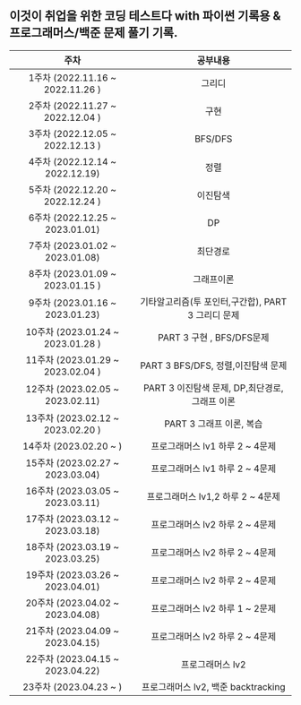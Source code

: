 ## 이것이 취업을 위한 코딩 테스트다 with 파이썬 기록용 & 프로그래머스/백준 문제 풀기 기록.

|               주차                |                      공부내용                      |
| :-------------------------------: | :------------------------------------------------: |
| 1주차 (2022.11.16 ~ 2022.11.26 )  |                       그리디                       |
| 2주차 (2022.11.27 ~ 2022.12.04 )  |                        구현                        |
| 3주차 (2022.12.05 ~ 2022.12.13 )  |                      BFS/DFS                       |
|  4주차 (2022.12.14 ~ 2022.12.19)  |                        정렬                        |
| 5주차 (2022.12.20 ~ 2022.12.24 )  |                      이진탐색                      |
|  6주차 (2022.12.25 ~ 2023.01.01)  |                         DP                         |
|  7주차 (2023.01.02 ~ 2023.01.08)  |                      최단경로                      |
| 8주차 (2023.01.09 ~ 2023.01.15 )  |                     그래프이론                     |
|  9주차 (2023.01.16 ~ 2023.01.23)  | 기타알고리즘(투 포인터,구간합), PART 3 그리디 문제 |
| 10주차 (2023.01.24 ~ 2023.01.28 ) |             PART 3 구현 , BFS/DFS문제              |
| 11주차 (2023.01.29 ~ 2023.02.04 ) |         PART 3 BFS/DFS, 정렬,이진탐색 문제         |
| 12주차 (2023.02.05 ~ 2023.02.11)  |   PART 3 이진탐색 문제, DP,최단경로,그래프 이론    |
| 13주차 (2023.02.12 ~ 2023.02.20 ) |              PART 3 그래프 이론, 복습              |
|      14주차 (2023.02.20 ~ )       |                 프로그래머스 lv1 하루 2 ~ 4문제                  |
|      15주차 (2023.02.27 ~ 2023.03.04)       |                 프로그래머스 lv1 하루 2 ~ 4문제                  |
|      16주차 (2023.03.05 ~ 2023.03.11)       |                 프로그래머스 lv1,2 하루 2 ~ 4문제                  |
|      17주차 (2023.03.12 ~ 2023.03.18)       |                 프로그래머스 lv2 하루 2 ~ 4문제                  |
|      18주차 (2023.03.19 ~ 2023.03.25)       |                 프로그래머스 lv2 하루 2 ~ 4문제                  |
|      19주차 (2023.03.26 ~ 2023.04.01)       |                 프로그래머스 lv2 하루 2 ~ 4문제                  |
|      20주차 (2023.04.02 ~ 2023.04.08)       |                 프로그래머스 lv2 하루 1 ~ 2문제                  |
|      21주차 (2023.04.09 ~ 2023.04.15)       |                 프로그래머스 lv2 하루 2 ~ 4문제                  |
|      22주차 (2023.04.15 ~ 2023.04.22)       |                 프로그래머스 lv2                |
|      23주차 (2023.04.23 ~ )       |                 프로그래머스 lv2, 백준 backtracking             |

